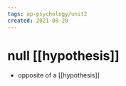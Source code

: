 ```yaml
---
tags: ap-psychology/unit2 
created: 2021-08-20
---
```


# null [[hypothesis]]

- opposite of a [[hypothesis]]